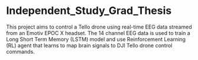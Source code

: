 # Independent_Study_Grad_Thesis
This project aims to control a Tello drone using real-time EEG data streamed from an Emotiv EPOC X headset. The 14 channel EEG data is used to train a Long Short Term Memory (LSTM) model and use Reinforcement Learning (RL) agent that learns to map brain signals to DJI Tello drone control commands.
